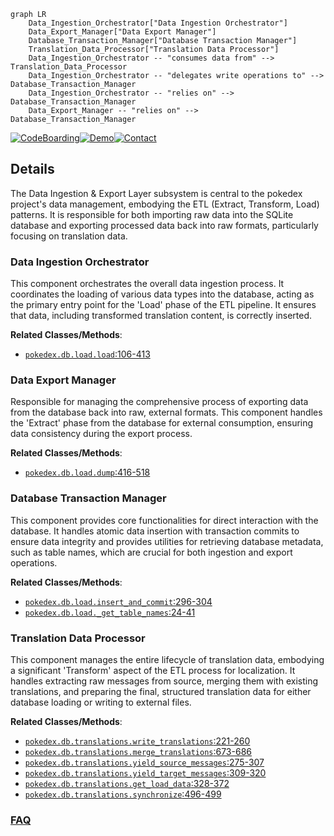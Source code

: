 ```mermaid
graph LR
    Data_Ingestion_Orchestrator["Data Ingestion Orchestrator"]
    Data_Export_Manager["Data Export Manager"]
    Database_Transaction_Manager["Database Transaction Manager"]
    Translation_Data_Processor["Translation Data Processor"]
    Data_Ingestion_Orchestrator -- "consumes data from" --> Translation_Data_Processor
    Data_Ingestion_Orchestrator -- "delegates write operations to" --> Database_Transaction_Manager
    Data_Ingestion_Orchestrator -- "relies on" --> Database_Transaction_Manager
    Data_Export_Manager -- "relies on" --> Database_Transaction_Manager
```

[![CodeBoarding](https://img.shields.io/badge/Generated%20by-CodeBoarding-9cf?style=flat-square)](https://github.com/CodeBoarding/GeneratedOnBoardings)[![Demo](https://img.shields.io/badge/Try%20our-Demo-blue?style=flat-square)](https://www.codeboarding.org/demo)[![Contact](https://img.shields.io/badge/Contact%20us%20-%20contact@codeboarding.org-lightgrey?style=flat-square)](mailto:contact@codeboarding.org)

## Details

The Data Ingestion & Export Layer subsystem is central to the pokedex project's data management, embodying the ETL (Extract, Transform, Load) patterns. It is responsible for both importing raw data into the SQLite database and exporting processed data back into raw formats, particularly focusing on translation data.

### Data Ingestion Orchestrator
This component orchestrates the overall data ingestion process. It coordinates the loading of various data types into the database, acting as the primary entry point for the 'Load' phase of the ETL pipeline. It ensures that data, including transformed translation content, is correctly inserted.


**Related Classes/Methods**:

- <a href="https://github.com/veekun/pokedex/blob/master/pokedex/db/load.py#L106-L413" target="_blank" rel="noopener noreferrer">`pokedex.db.load.load`:106-413</a>


### Data Export Manager
Responsible for managing the comprehensive process of exporting data from the database back into raw, external formats. This component handles the 'Extract' phase from the database for external consumption, ensuring data consistency during the export process.


**Related Classes/Methods**:

- <a href="https://github.com/veekun/pokedex/blob/master/pokedex/db/load.py#L416-L518" target="_blank" rel="noopener noreferrer">`pokedex.db.load.dump`:416-518</a>


### Database Transaction Manager
This component provides core functionalities for direct interaction with the database. It handles atomic data insertion with transaction commits to ensure data integrity and provides utilities for retrieving database metadata, such as table names, which are crucial for both ingestion and export operations.


**Related Classes/Methods**:

- <a href="https://github.com/veekun/pokedex/blob/master/pokedex/db/load.py#L296-L304" target="_blank" rel="noopener noreferrer">`pokedex.db.load.insert_and_commit`:296-304</a>
- <a href="https://github.com/veekun/pokedex/blob/master/pokedex/db/load.py#L24-L41" target="_blank" rel="noopener noreferrer">`pokedex.db.load._get_table_names`:24-41</a>


### Translation Data Processor
This component manages the entire lifecycle of translation data, embodying a significant 'Transform' aspect of the ETL process for localization. It handles extracting raw messages from source, merging them with existing translations, and preparing the final, structured translation data for either database loading or writing to external files.


**Related Classes/Methods**:

- <a href="https://github.com/veekun/pokedex/blob/master/pokedex/db/translations.py#L221-L260" target="_blank" rel="noopener noreferrer">`pokedex.db.translations.write_translations`:221-260</a>
- <a href="https://github.com/veekun/pokedex/blob/master/pokedex/db/translations.py#L673-L686" target="_blank" rel="noopener noreferrer">`pokedex.db.translations.merge_translations`:673-686</a>
- <a href="https://github.com/veekun/pokedex/blob/master/pokedex/db/translations.py#L275-L307" target="_blank" rel="noopener noreferrer">`pokedex.db.translations.yield_source_messages`:275-307</a>
- <a href="https://github.com/veekun/pokedex/blob/master/pokedex/db/translations.py#L309-L320" target="_blank" rel="noopener noreferrer">`pokedex.db.translations.yield_target_messages`:309-320</a>
- <a href="https://github.com/veekun/pokedex/blob/master/pokedex/db/translations.py#L328-L372" target="_blank" rel="noopener noreferrer">`pokedex.db.translations.get_load_data`:328-372</a>
- <a href="https://github.com/veekun/pokedex/blob/master/pokedex/db/translations.py#L496-L499" target="_blank" rel="noopener noreferrer">`pokedex.db.translations.synchronize`:496-499</a>




### [FAQ](https://github.com/CodeBoarding/GeneratedOnBoardings/tree/main?tab=readme-ov-file#faq)
